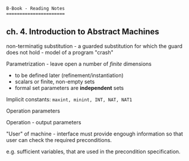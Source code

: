 
	B-Book - Reading Notes
	======================
	
## ch. 4. Introduction to Abstract Machines

non-terminatig substitution
	- a guarded substitution for which the guard does not hold
	- model of a program "crash"
	
Parametrization - leave open a number of *finite* dimensions

* to be defined later (refinement/instantiation)
* scalars or finite, non-empty sets
* formal set parameters are **independent** sets

Implicit constants: ```maxint, minint, INT, NAT, NAT1```

Operation parameters

Operation - output parameters

"User" of machine - interface must provide engough information so that 
user can check the required preconditions.

e.g. sufficient variables, that are used in the precondition specification.


